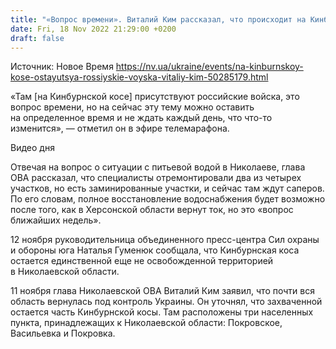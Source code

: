 ```yaml
---
title: "«Вопрос времени». Виталий Ким рассказал, что происходит на Кинбурнской косе"
date: Fri, 18 Nov 2022 21:29:00 +0200
draft: false
---
```

Источник: Новое Время https://nv.ua/ukraine/events/na-kinburnskoy-kose-ostayutsya-rossiyskie-voyska-vitaliy-kim-50285179.html


«Там [на Кинбурнской косе] присутствуют российские войска, это вопрос времени, но на сейчас эту тему можно оставить на определенное время и не ждать каждый день, что что-то изменится», — отметил он в эфире телемарафона.

 Видео дня   

Отвечая на вопрос о ситуации с питьевой водой в Николаеве, глава ОВА рассказал, что специалисты отремонтировали два из четырех участков, но есть заминированные участки, и сейчас там ждут саперов. По его словам, полное восстановление водоснабжения будет возможно после того, как в Херсонской области вернут ток, но это «вопрос ближайших недель».

12 ноября руководительница объединенного пресс-центра Сил охраны и обороны юга Наталья Гуменюк сообщала, что Кинбурнская коса остается единственной еще не освобожденной территорией в Николаевской области.

11 ноября глава Николаевской ОВА Виталий Ким заявил, что почти вся область вернулась под контроль Украины. Он уточнял, что захваченной остается часть Кинбурнской косы. Там расположены три населенных пункта, принадлежащих к Николаевской области: Покровское, Васильевка и Покровка.
